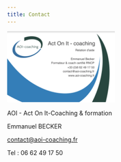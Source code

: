 ```yaml
---
title: Contact
---
```


<img src="./carte-visite.png" alt="Carte de visite" width="50%" />


AOI - Act On It-Coaching & formation

Emmanuel BECKER

[contact@aoi-coaching.fr](mailto:contact@aoi-coaching.fr)

Tel : 06 62 49 17 50

<a href="" class="fa fa-linkedin"></a>&nbsp;<a href="https://facebook.com/emmanuel.becker.71" class="fa fa-facebook"></a>&nbsp;<a href="#" class="fa fa-twitter"></a>
